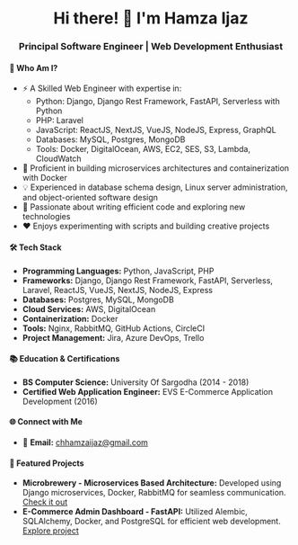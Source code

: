<h1 align="center">Hi there! 👋 I'm Hamza Ijaz</h1>
<h3 align="center">Principal Software Engineer | Web Development Enthusiast</h3>

#### 🚀 Who Am I?

- ⚡️ A Skilled Web Engineer with expertise in:
  - Python: Django, Django Rest Framework, FastAPI, Serverless with Python
  - PHP: Laravel
  - JavaScript: ReactJS, NextJS, VueJS, NodeJS, Express, GraphQL
  - Databases: MySQL, Postgres, MongoDB
  - Tools: Docker, DigitalOcean, AWS, EC2, SES, S3, Lambda, CloudWatch
- 🔧 Proficient in building microservices architectures and containerization with Docker
- 💡 Experienced in database schema design, Linux server administration, and object-oriented software design
- 🌟 Passionate about writing efficient code and exploring new technologies
- ❤️ Enjoys experimenting with scripts and building creative projects

#### 🛠️ Tech Stack

- **Programming Languages:** Python, JavaScript, PHP
- **Frameworks:** Django, Django Rest Framework, FastAPI, Serverless, Laravel, ReactJS, VueJS, NextJS, NodeJS, Express
- **Databases:** Postgres, MySQL, MongoDB
- **Cloud Services:** AWS, DigitalOcean
- **Containerization:** Docker
- **Tools:** Nginx, RabbitMQ, GitHub Actions, CircleCI
- **Project Management:** Jira, Azure DevOps, Trello

#### 📚 Education & Certifications

- **BS Computer Science:** University Of Sargodha (2014 - 2018)
- **Certified Web Application Engineer:** EVS E-Commerce Application Development (2016)

#### 🌐 Connect with Me

- 📧 **Email:** chhamzaijaz@gmail.com

#### 🚀 Featured Projects

- **Microbrewery - Microservices Based Architecture:** Developed using Django microservices, Docker, RabbitMQ for seamless communication. [Check it out](https://github.com/hamzaijaz-dev/microbrewery)
- **E-Commerce Admin Dashboard - FastAPI:** Utilized Alembic, SQLAlchemy, Docker, and PostgreSQL for efficient web development. [Explore project](https://github.com/hamzaijaz-dev/FastAPI-SQLAlchemy-Docker)

